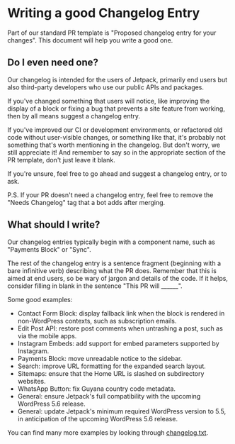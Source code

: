 # Writing a good Changelog Entry

Part of our standard PR template is "Proposed changelog entry for your changes". This document will help you write a good one.

## Do I even need one?

Our changelog is intended for the users of Jetpack, primarily end users but also third-party developers who use our public APIs and packages.

If you've changed something that users will notice, like improving the display of a block or fixing a bug that prevents a site feature from working, then by all means suggest a changelog entry.

If you've improved our CI or development environments, or refactored old code without user-visible changes, or something like that, it's probably not something that's worth mentioning in the changelog. But don't worry, we still appreciate it! And remember to say so in the appropriate section of the PR template, don't just leave it blank.

If you're unsure, feel free to go ahead and suggest a changelog entry, or to ask.

P.S. If your PR doesn't need a changelog entry, feel free to remove the "Needs Changelog" tag that a bot adds after merging.

## What should I write?

Our changelog entries typically begin with a component name, such as "Payments Block" or "Sync".

The rest of the changelog entry is a sentence fragment (beginning with a bare infinitive verb) describing what the PR does. Remember that this is aimed at end users, so be wary of jargon and details of the code. If it helps, consider filling in blank in the sentence "This PR will ______".

Some good examples:

* Contact Form Block: display fallback link when the block is rendered in non-WordPress contexts, such as subscription emails.
* Edit Post API: restore post comments when untrashing a post, such as via the mobile apps.
* Instagram Embeds: add support for embed parameters supported by Instagram.
* Payments Block: move unreadable notice to the sidebar.
* Search: improve URL formatting for the expanded search layout.
* Sitemaps: ensure that the Home URL is slashed on subdirectory websites.
* WhatsApp Button: fix Guyana country code metadata.
* General: ensure Jetpack's full compatibility with the upcoming WordPress 5.6 release.
* General: update Jetpack's minimum required WordPress version to 5.5, in anticipation of the upcoming WordPress 5.6 release.

You can find many more examples by looking through [changelog.txt](../changelog.txt).
